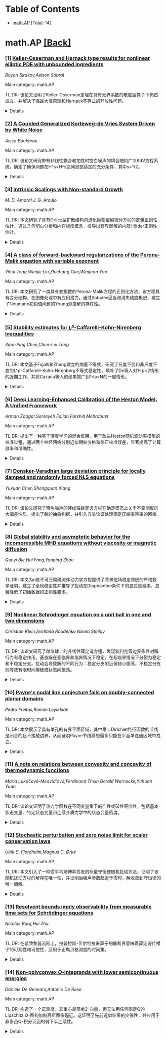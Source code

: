 <div id=toc></div>

# Table of Contents

- [math.AP](#math.AP) [Total: 14]


<div id='math.AP'></div>

# math.AP [[Back]](#toc)

### [1] [Keller-Osserman and Harnack type results for nonlinear elliptic PDE with unbounded ingredients](https://arxiv.org/abs/2510.23834)
*Boyan Sirakov,Aelson Sobral*

Main category: math.AP

TL;DR: 该论文证明了Keller-Osserman定理在具有无界系数的散度型算子下仍然成立，并解决了强最大值原理和Harnack不等式的开放性问题。


<details>
  <summary>Details</summary>
Motivation: 研究具有无界系数的散度型算子下方程$\mathcal{L}[u] = f(u)$的可解性，填补早期结果仅限于局部有界系数的空白。

Method: 使用散度型算子的一般理论，在局部可积的自然条件下分析方程的性质。

Result: 证明了Keller-Osserman定理在无界系数情况下的有效性，确立了强最大值原理在Vázquez最优积分条件下的成立，并推广了Julin的Harnack不等式结果。

Conclusion: 该研究扩展了经典结果到更一般的算子情形，为具有无界系数的偏微分方程理论提供了重要进展。

Abstract: We show that the classical Keller-Osserman theorem on the solvability of the
equation $\mathcal{L}[u] = f(u)$ is valid when $\mathcal{L}$ is a general
operator in divergence form with unbounded coefficients in the natural regime
of local integrability. This has been open up to now, earlier results concerned
operators with locally bounded ingredients. We also settle an open question
from \cite{SS21} about the validity of the strong maximum principle for
supersolutions of $\mathcal{L}[u] = f(u)$ under the optimal integral condition
of V\'azquez. More generally, we obtain a Harnack inequality for positive
solutions of this equation, which extends a result by V. Julin.

</details>


### [2] [A Coupled Generalized Korteweg-de Vries System Driven by White Noise](https://arxiv.org/abs/2510.23843)
*Aissa Boukarou*

Main category: math.AP

TL;DR: 该论文研究带有非线性耦合和加性时空白噪声的耦合随机广义KdV方程系统，确定了确保问题在H^s×H^s空间局部适定的充分条件，其中s>1/2。


<details>
  <summary>Details</summary>
Motivation: 研究具有不同色散关系的相互作用波场在随机环境波动下的行为，该系统出现在流体动力学、等离子体物理和非线性光学等多个物理领域。

Method: 分析带有非线性耦合和加性时空白噪声的耦合随机广义KdV方程系统，建立数学框架来研究其适定性。

Result: 确定了确保系统在H^s×H^s空间局部适定的充分条件，其中s>1/2。

Conclusion: 该工作为理解随机环境下耦合波系统的动力学行为提供了数学基础，建立了局部适定性条件。

Abstract: This work investigates a system of coupled, stochastic generalized
Korteweg-de Vries equations with nonlinear coupling and additive space-time
white noise. The system models interacting wave fields with different
dispersion relations subject to random environmental fluctuations, and it
appears in various physical contexts such as fluid dynamics, plasma physics,
and nonlinear optics. For this system, we determine sufficient conditions that
ensure the problem is locally well-posed for $(\phi_0,\varphi_0)\in H^{s}
\times H^{s},$ where $ s>\frac{1}{2}$.

</details>


### [3] [Intrinsic Scalings with Non-standard Growth](https://arxiv.org/abs/2510.23939)
*M. D. Amaral,J. G. Araújo*

Main category: math.AP

TL;DR: 本文研究了具有Orlicz型扩散结构的退化抛物型偏微分方程的定量正则性估计，通过几何切向分析和内在标度概念，推导出有界弱解的内部Hölder正则性估计。


<details>
  <summary>Details</summary>
Motivation: 研究退化抛物型偏微分方程的定量正则性估计，特别是针对Orlicz型扩散结构，旨在提供更精确的正则性结果。

Method: 使用几何切向分析方法，结合针对这些结构定制的内在标度概念，分析有界弱解的正则性。

Result: 推导出了有界弱解的内部Hölder正则性估计，即使在时间平稳情况下也提供了新的见解。

Conclusion: 该方法为退化抛物型方程的正则性分析提供了新的工具和视角，扩展了现有理论的应用范围。

Abstract: In this work, we investigate quantitative regularity estimates for degenerate
parabolic partial differential equations, with a focus on Orlicz-type diffusive
structures. Using a geometric tangential analysis tailored to these structures
and a general notion of intrinsic scalings, we derive precise interior H\"older
regularity estimates for bounded weak solutions. These results offer new
insights, even in the time-stationary case.

</details>


### [4] [A class of forward-backward regularizations of the Perona-Malik equation with variable exponent](https://arxiv.org/abs/2510.23982)
*Yihui Tong,Wenjie Liu,Zhichang Guo,Wenjuan Yao*

Main category: math.AP

TL;DR: 本文研究了一类具有变指数的Perona-Malik方程的正则化方法，该方程具有变分结构，在图像处理中有应用潜力。通过Sobolev逼近和消失粘度极限，建立了Neumann初边值问题的Young测度解的存在性。


<details>
  <summary>Details</summary>
Motivation: 研究具有变指数的Perona-Malik方程的正则化方法，这类方程具有变分结构，在图像处理领域具有潜在应用价值。

Method: 采用Sobolev逼近和消失粘度极限方法，结合Rothe方法、变分原理和Young测度理论，建立了Neumann初边值问题的Young测度解的存在性。

Result: 成功证明了所提出的具有变指数的Perona-Malik方程在Neumann初边值条件下存在Young测度解。

Conclusion: 理论结果证实了数值观察中关于具有适当选择变指数的解的一般行为，为该类方程在图像处理中的应用提供了理论基础。

Abstract: This paper investigates a novel class of regularizations of the Perona-Malik
equation with variable exponents, of forward-backward parabolic type, which
possess a variational structure and have potential applications in image
processing. The existence of Young measure solutions to the Neumann
initial-boundary value problem for the proposed equation is established via
Sobolev approximation and the vanishing viscosity limit. The proofs rely on
Rothe's method, variational principles, and Young measure theory. The
theoretical results confirm numerical observations concerning the generic
behavior of solutions with suitably chosen variable exponents.

</details>


### [5] [Stability estimates for $L^p$-Caffarelli-Kohn-Nirenberg inequalities](https://arxiv.org/abs/2510.24022)
*Xiao-Ping Chen,Chun-Lei Tang*

Main category: math.AP

TL;DR: 本文基于Figalli和Zhang建立的向量不等式，研究了尺度不变和非尺度不变的L^p-Caffarelli-Kohn-Nirenberg不等式稳定性，填补了Do等人对1<p<2情形的近期工作，并将Cazacu等人的结果推广到1<p<N的一般情形。


<details>
  <summary>Details</summary>
Motivation: 研究L^p-Caffarelli-Kohn-Nirenberg不等式的稳定性问题，填补现有文献在1<p<2情形下的空白，并将已有结果推广到更一般的1<p<N情形。

Method: 利用Figalli和Zhang建立的向量不等式，分析尺度不变和非尺度不变的L^p-Caffarelli-Kohn-Nirenberg不等式的稳定性。

Result: 建立了L^p-Caffarelli-Kohn-Nirenberg不等式在1<p<N范围内的稳定性结果，扩展了现有文献的研究范围。

Conclusion: 本文成功地将Caffarelli-Kohn-Nirenberg不等式的稳定性分析推广到更一般的L^p情形，为相关不等式理论提供了更完整的稳定性分析框架。

Abstract: Based on some new vector inequalities established by Figalli and Zhang
[\emph{Duke Math. J.} \textbf{171} (2022), 2407--2459], we study the stability
of the scale invariant and the scale non-invariant
$L^p$-Caffarelli-Kohn-Nirenberg inequalities, which fills the recent work of Do
\emph{et al.} [$L^p$-Caffarelli-Kohn-Nirenberg inequalities and their
stabilities, arXiv: 2310.07083] for $1<p<2$, and also extends some results of
Cazacu \emph{et al.} [\emph{J. Math. Pures Appl. (9)} \textbf{182} (2024),
253--284] to a general case for $L^p$-Caffarelli-Kohn-Nirenberg inequalities
with $1<p<N$.

</details>


### [6] [Deep Learning-Enhanced Calibration of the Heston Model: A Unified Framework](https://arxiv.org/abs/2510.24074)
*Arman Zadgar,Somayeh Fallah,Farshid Mehrdoust*

Main category: math.AP

TL;DR: 提出了一种基于深度学习的混合框架，用于改进Heston随机波动率模型的校准过程，通过两个神经网络分别近似期权价格和修正校准误差，显著提高了计算效率和准确性。


<details>
  <summary>Details</summary>
Motivation: Heston模型在金融数学中广泛用于欧式期权定价，但其校准过程计算密集且容易陷入局部最小值，因为模型具有非线性结构和多维参数空间。

Method: 集成两个监督前馈神经网络：价格近似网络（PAN）基于执行价和价内程度输入近似期权价格曲面；校准修正网络（CCN）通过修正系统性定价误差来优化Heston模型的输出。

Result: 在真实S&P 500期权数据上的实验结果表明，深度学习方法在多个误差指标上优于传统校准技术，实现了更快的收敛速度和更好的样本内外泛化能力。

Conclusion: 该框架为实时金融模型校准提供了实用且稳健的解决方案。

Abstract: The Heston stochastic volatility model is a widely used tool in financial
mathematics for pricing European options. However, its calibration remains
computationally intensive and sensitive to local minima due to the model's
nonlinear structure and high-dimensional parameter space. This paper introduces
a hybrid deep learning-based framework that enhances both the computational
efficiency and the accuracy of the calibration procedure. The proposed approach
integrates two supervised feedforward neural networks: the Price Approximator
Network (PAN), which approximates the option price surface based on strike and
moneyness inputs, and the Calibration Correction Network (CCN), which refines
the Heston model's output by correcting systematic pricing errors. Experimental
results on real S\&P 500 option data demonstrate that the deep learning
approach outperforms traditional calibration techniques across multiple error
metrics, achieving faster convergence and superior generalization in both
in-sample and out-of-sample settings. This framework offers a practical and
robust solution for real-time financial model calibration.

</details>


### [7] [Donsker-Varadhan large deviation principle for locally damped and randomly forced NLS equations](https://arxiv.org/abs/2510.24119)
*Yuxuan Chen,Shengquan Xiang*

Main category: math.AP

TL;DR: 该论文研究了带色噪声的非线性薛定谔方程在确定模态上关于不变测度的大偏差性质，提出了新的抽象判据，并引入自举论证处理固定压缩率带来的困难。


<details>
  <summary>Details</summary>
Motivation: 研究非线性薛定谔方程在色噪声作用下从不变测度的大偏差行为，特别是针对确定模态的情况。

Method: 基于新的抽象判据，引入自举论证推导Feynman-Kac半群的Lipschitz估计，以解决固定压缩率带来的困难。

Result: 成功建立了非线性薛定谔方程的大偏差理论，该方法也适用于波动方程和Navier-Stokes系统。

Conclusion: 提出的新抽象判据和自举论证方法有效解决了固定压缩率问题，为研究非线性偏微分方程的大偏差性质提供了通用工具。

Abstract: We study large deviations from the invariant measure for nonlinear
Schr\"odinger equations with colored noises on determining modes. The proof is
based on a new abstract criterion, inspired by [V. Jak\v{s}i\'{c} et al., Comm.
Pure Appl. Math., 68 (2015), 2108-2143]. To address the difficulty caused by
fixed squeezing rate, we introduce a bootstrap argument to derive Lipschitz
estimates for Feynman-Kac semigroups. This criterion is also applicable to wave
equations and Navier-Stokes system.

</details>


### [8] [Global stability and asymptotic behavior for the incompressible MHD equations without viscosity or magnetic diffusion](https://arxiv.org/abs/2510.24338)
*Qunyi Bie,Hui Fang,Yanping Zhou*

Main category: math.AP

TL;DR: 本文为n维不可压缩磁流体动力学方程提供了背景磁场稳定效应的严格数学证明，建立了全局稳定性并推导了扰动在Diophantine条件下的显式衰减率，显著降低了初始数据的正则性要求。


<details>
  <summary>Details</summary>
Motivation: 物理实验和数值模拟表明背景磁场对导电流体具有稳定和阻尼作用，需要从数学上严格证明这一效应，并为磁流体动力学方程提供理论支撑。

Method: 在周期域上研究具有部分扩散的n维不可压缩磁流体动力学方程，分析在满足Diophantine条件的平衡磁场周围的扰动行为，建立维度无关的分析框架。

Result: 获得了所有中间Sobolev范数中的有效衰减率，与先前工作相比显著降低了初始数据的正则性要求，分析框架可灵活适应其他具有部分耗散的流体模型。

Conclusion: 背景磁场确实对导电流体具有稳定作用，所建立的分析框架具有维度无关性和适应性，为相关流体模型研究提供了有效工具。

Abstract: Physical experiments and numerical simulations have revealed a remarkable
stabilizing phenomenon: a background magnetic field stabilizes and dampens
electrically conducting fluids. This paper provides a rigorous mathematical
justification of this effect for the $n$-dimensional incompressible
magnetohydrodynamic equations with partial diffusion on periodic domains. We
establish the global stability and derive explicit decay rates for
perturbations around an equilibrium magnetic field satisfying the Diophantine
condition. Our results yield the \textit{effective decay rates in all
intermediate Sobolev norms} and \textit{significantly relax the regularity
requirements} on the initial data compared with previous works (\textit{Sci.
China Math.} 41:1--10, 2022; \textit{J. Differ. Equ.} 374:267--278, 2023;
\textit{Calc. Var. Partial Differ. Equ.} 63:191, 2024). Furthermore, the
analytical framework developed here is dimension-independent and can be
flexibly adapted to other fluid models with partial dissipation.

</details>


### [9] [Nonlinear Schrödinger equation on a unit ball in one and two dimensions](https://arxiv.org/abs/2510.24407)
*Christian Klein,Svetlana Roudenko,Nikola Stoilov*

Main category: math.AP

TL;DR: 该论文研究了单位球上的非线性薛定谔方程，发现狄利克雷边界条件对解行为有稳定作用。基态解在亚临界和临界情况下稳定，在超临界情况下分裂为稳定和不稳定分支。扰动会导致解的不同行为：稳定分支附近保持小振荡，不稳定分支则导致有限时间爆破或状态间振荡。


<details>
  <summary>Details</summary>
Motivation: 研究非线性薛定谔方程在狄利克雷边界条件下的稳定性行为，特别是基态解在不同临界情况下的稳定性特征，以及扰动对解动态的影响。

Method: 分析单位球上一维和二维非线性薛定谔方程，考虑狄利克雷边界条件的稳定效应，研究基态解在亚临界、临界和超临界情况下的稳定性。

Result: 基态解在亚临界和临界情况下稳定；超临界情况下分裂为稳定和不稳定分支；稳定分支扰动产生小振荡，不稳定分支扰动导致有限时间爆破或状态间振荡；方程无散射或辐射，孤子分解对所有数据成立。

Conclusion: 狄利克雷边界条件对非线性薛定谔方程具有稳定作用，基态解的稳定性取决于临界情况，超临界情况下存在稳定和不稳定分支，方程表现出完整的孤子分解特性。

Abstract: We consider the nonlinear Schr\"odinger equation on a unit ball in one and
two dimensions with Dirichlet boundary conditions, which have stabilizing
effect on solutions behavior. In particular, we confirm that the ground state
solutions are stable in subcritical and critical cases, and in the
supercritical case the ground state solutions split into a stable and an
unstable branch. Perturbations of a ground state on the stable branch keep
solutions near a corresponding ground state with very small oscillation around
it, while perturbations of the unstable branch make solutions either blow up in
finite time, if perturbations have an amplitude large than the height of the
ground state, or oscillate between two states, if perturbations have an
amplitude smaller than the original ground state. We also observe that this
equation does not have any scattering or radiation, and thus, the soliton
resolution holds for all data, splitting solutions into coherent structures
such as ground state solutions even for very small initial data.

</details>


### [10] [Payne's nodal line conjecture fails on doubly-connected planar domains](https://arxiv.org/abs/2510.24436)
*Pedro Freitas,Roméo Leylekian*

Main category: math.AP

TL;DR: 本文展示了具有单孔的有界平面区域，其中第二Dirichlet特征函数的节线是闭合的且不接触边界，从而证明Payne节线猜想最多只能在平面单连通区域中成立。


<details>
  <summary>Details</summary>
Motivation: Payne节线猜想认为第二Dirichlet特征函数的节线应该接触边界，但这一猜想在非单连通区域中可能不成立。本文旨在通过构造反例来验证这一猜想的适用范围。

Method: 通过构造具有单孔的有界平面区域的具体例子，分析这些区域中第二Dirichlet特征函数的节线行为。

Result: 成功构造了反例，显示在这些单孔区域中，第二Dirichlet特征函数的节线是闭合的且不接触边界。

Conclusion: Payne节线猜想最多只能在平面单连通区域中成立，在非单连通区域中可能失效。

Abstract: We present examples of bounded planar domains with one single hole for which
the nodal line of a second Dirichlet eigenfunction is closed and does not touch
the boundary. This shows that Payne's nodal line conjecture can at most hold
for simply-connected domains in the plane.

</details>


### [11] [A note on relations between convexity and concavity of thermodynamic functions](https://arxiv.org/abs/2510.24440)
*Mária Lukáčová-Medvid'ová,Ferdinand Thein,Gerald Warnecke,Yuhuan Yuan*

Main category: math.AP

TL;DR: 该论文证明了热力学函数在不同变量集下的凸性或凹性等价性，包括基本状态变量、特定状态变量和连续介质力学中的状态变量密度。


<details>
  <summary>Details</summary>
Motivation: 研究热力学函数在不同变量集下的凸性/凹性等价关系，为数学分析提供理论基础，特别是在欧拉方程等应用中。

Method: 通过变量和函数的变换，结合凸性性质，证明凸性、严格凸性、正定Hessian矩阵及其凹性类似形式的等价关系。

Result: 建立了函数间这些性质的等价关系，这些等价关系独立于状态方程，仅使用其一般性质。

Conclusion: 这些结果可用于简化证明，如证明欧拉方程中熵密度函数在保守变量下的严格凹性，并展示了状态方程如何隐含这些性质及其在数学分析中的重要性。

Abstract: The paper is concerned with proving the equivalence of convexity or concavity
properties of thermodynamic functions, such as energy and entropy, depending on
different sets of variables. These variables are the basic thermodynamic state
variables, specific state variables or the densities of state variables that
are used in continuum mechanics. We prove results for transformations of
variables and functions in conjunction with convexity properties. We are
concerned with convexity, strict convexity, positive definite Hessian matrices
and the analogous forms of concavity. The main results are equivalence
relations for these properties between functions. These equivalences are
independent of the equations of state since they only use general properties of
them. The results can be used for instance to easily prove that the entropy
density function for the Euler equations in conservative variables in three
space dimensions is strictly concave or even has a negative definite Hessian
matrix. Further, we show how various equations of state imply these properties
and how these properties are relevant to mathematical analysis.

</details>


### [12] [Stochastic perturbation and zero noise limit for scalar conservation laws](https://arxiv.org/abs/2510.24475)
*Ulrik S. Fjordholm,Magnus C. Ørke*

Main category: math.AP

TL;DR: 本文引入了一种受平均场博弈启发的标量守恒律随机扰动方法，证明了该随机扰动方程的解存在唯一性，并证明当噪声参数趋近于零时，解收敛到守恒律的唯一熵解。


<details>
  <summary>Details</summary>
Motivation: 标量守恒律既足够简单可以进行解析研究，又足够复杂能展现各种非线性现象。本文旨在通过随机扰动为确定性守恒律提供一种选择准则。

Method: 引入受平均场博弈启发的随机扰动方法，研究标量守恒律的随机扰动方程。

Result: 证明了随机扰动方程的解存在唯一性，且当噪声参数趋近于零时，解收敛到守恒律的唯一熵解。

Conclusion: 噪声可以作为非线性双曲守恒律的选择准则，这是该领域的首个此类结果。

Abstract: Scalar conservation laws sit at the intersection between being simple enough
to study analytically, while being complex enough to exhibit a wide range of
nonlinear phenomena. We introduce a novel stochastic perturbation of scalar
conservation laws, inspired by mean field games. We prove well-posedness of the
stochastically perturbed equation; prove that it converges as the noise
parameter is sent to $0$; and that the limit is the unique entropy solution of
the conservation law. Thus, the noise acts as a selection criterion for
(deterministic) conservation laws. This is the first such result for nonlinear
hyperbolic conservation laws.

</details>


### [13] [Resolvent bounds imply observability from measurable time sets for Schrödinger equations](https://arxiv.org/abs/2510.24517)
*Nicolas Burq,Hui Zhu*

Main category: math.AP

TL;DR: 在紧致黎曼流形上，拉普拉斯-贝尔特拉米算子的解析界意味着薛定谔传播子的可观性和可控性，适用于正勒贝格测度的时间集。


<details>
  <summary>Details</summary>
Motivation: 研究在紧致黎曼流形上，拉普拉斯-贝尔特拉米算子的解析界与薛定谔传播子的可观性和可控性之间的关系。

Method: 通过证明解析界蕴含可观性，进而推导出可控性，适用于几何控制条件满足或流形为负曲率紧致曲面的情况。

Result: 证明了在紧致黎曼流形上，拉普拉斯-贝尔特拉米算子的解析界可以推出薛定谔传播子从正勒贝格测度时间集的可观性和可控性。

Conclusion: 该结果为薛定谔方程的可控性提供了新的理论依据，特别是在几何控制条件满足或负曲率紧致曲面的情况下。

Abstract: We prove that on a compact Riemannian manifold, resolvent bounds for the
Laplace--Beltrami operator imply observability, and thus controllability, for
the Schr\"odinger propagator from time sets of positive Lebesgue measure.
Applications include almost all cases where observability and controllability
hold from time intervals, particularly when the geometric control condition is
satisfied or when the manifold is a compact surface of negative curvature.

</details>


### [14] [Non-polyconvex $Q$-integrands with lower semicontinuous energies](https://arxiv.org/abs/2510.24610)
*Daniele De Gennaro,Antonio De Rosa*

Main category: math.AP

TL;DR: 构造了一个正测度，其重心是简单2-向量，但无法用任何固定Q的Lipschitz Q-图的加权高斯图像逼近。这证明了先前近似结果的尖锐性，并应用于非多凸Q-积分泛函的弱下半连续性。


<details>
  <summary>Details</summary>
Motivation: 研究正测度在向量空间中的逼近性质，特别是验证先前近似结果的尖锐性，并探索非多凸积分泛函的弱下半连续性。

Method: 构造了一个正测度，其重心是简单2-向量，但无法用任何固定Q的Lipschitz Q-图的加权高斯图像逼近。该方法可推广到更高维情况。

Result: 证明了所有Q∈ℕ对于确保Lipschitz多重图的加权高斯图像在具有简单重心的正测度空间中的稠密性是必要的，并构造了非多凸Q-积分泛函。

Conclusion: 该几何障碍表明先前近似结果是尖锐的，并为非多凸积分泛函的弱下半连续性提供了新见解。

Abstract: We construct a positive measure on the space of positively oriented
$2$-vectors in $\mathbb{R}^4$, whose barycenter is a simple $2$-vector, yet
which cannot be approximated by weighted Gaussian images of Lipschitz
$Q$-graphs for any fixed $Q \in \mathbb{N}$. The construction extends to
positively oriented $m$-vectors in $\mathbb{R}^n$ whenever $n-2 \ge m\geq 2$.
This geometric obstruction implies that the approximation result established in
[Arch. Ration. Mech. Anal., 2025] is sharp: all $Q \in \mathbb{N}$ are indeed
necessary to ensure the density of weighted Gaussian images of Lipschitz
multigraphs in the space of positive measures with simple barycenter. As an
application, we prove that for every $Q\geq 1$ and $p\ge 2$ there exists a
non-polyconvex $Q$-integrand whose associated energy is weakly lower
semicontinuous in $W^{1,p}$. This also provides new insight into the question
posed in [Arch. Ration. Mech. Anal., 2025, Remark 1.14].

</details>
